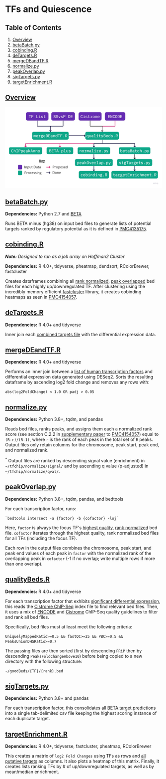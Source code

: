 # TFs and Quiescence


## Table of Contents
1. [Overview](#Overview)
2. [betaBatch.py](#betaBatchpy)
2. [cobinding.R](#cobindingR)
4. [deTargets.R](#deTargetsR)
5. [mergeDEandTF.R](#mergeDEandTFR)
6. [normalize.py](#normalizepy)
7. [peakOverlap.py](#peakOverlappy)
8. [sigTargets.py](#sigTargetspy)
9. [targetEnrichment.R](#targetEnrichmentR)


## [Overview](https://miro.com/app/board/o9J_kmhzx0k=/?moveToWidget=3074457349533383144&cot=12)
![Workflow](workflow.png)


## [betaBatch.py](betaBatch.py)
**Dependencies:** Python 2.7 and [BETA](http://cistrome.org/BETA/)

Runs BETA minus (hg38) on input bed files to generate lists of potential targets ranked by regulatory potential as it is defined in [PMC4135175](https://www.ncbi.nlm.nih.gov/pmc/articles/PMC4135175/).


## [cobinding.R](cobinding.R)
_**Note:** Designed to run as a job array on Hoffman2 Cluster_

**Dependencies:** R 4.0+, tidyverse, pheatmap, dendsort, RColorBrewer, fastcluster

Creates dataframes combining all [rank normalized](#normalizepy), [peak overlapped](#peakOverlappy) bed files for each highly up/downregulated TF. After clustering using the incredibly memory efficient [fastcluster](http://danifold.net/fastcluster.html) library, it creates cobinding heatmaps as seen in [PMC4154057](https://www.ncbi.nlm.nih.gov/pmc/articles/PMC4154057/).


## [deTargets.R](deTargets.R)
**Dependencies:** R 4.0+ and tidyverse

Inner join each [combined targets file](#sigTargetspy) with the differential expression data.


## [mergeDEandTF.R](mergeDEandTF.R)
**Dependencies:** R 4.0+ and tidyverse

Performs an inner join between a [list of human transcription factors](http://humantfs.ccbr.utoronto.ca/download.php) and differential expression data generated using DESeq2. Sorts the resulting dataframe by ascending log2 fold change and removes any rows with:  

    abs(log2FoldChange) < 1.0 OR padj > 0.05


## [normalize.py](normalize.py)
**Dependencies:** Python 3.8+, tqdm, and pandas

Reads bed files, ranks peaks, and assigns them each a normalized rank score (see section C.2.2 in [supplementary paper](https://www.ncbi.nlm.nih.gov/pmc/articles/PMC4154057/bin/NIHMS541492-supplement-Supplementary_Material.pdf) to [PMC4154057](https://www.ncbi.nlm.nih.gov/pmc/articles/PMC4154057/)) equal to `(R-r)/(R-1)`, where `r` is the rank of each peak in the total set of `R` peaks. Output files only retain columns for the chromosome, peak start, peak end, and normalized rank.

<sup>*</sup> Output files are ranked by descending signal value (enrichment) in `~/tfchip/normalize/signal/` and by ascending q value (p-adjusted) in `~/tfchip/normalize/qval/`.


## [peakOverlap.py](peakOverlap.py)
**Dependencies:** Python 3.8+, tqdm, pandas, and bedtools

For each transcription factor, runs:

    `bedtools intersect -a {factor} -b {cofactor} -loj` 

Here, `factor` is always the focus TF's [highest quality](#qualityBedsR), [rank normalized](#normalizepy) bed file. `cofactor` iterates through the highest quality, rank normalized bed files for all TFs (including the focus TF).

Each row in the output files combines the chromosome, peak start, and peak end values of each peak in `factor` with the normalized rank of the overlapping peak in `cofactor` (-1 if no overlap; write multiple rows if more than one overlap).


## [qualityBeds.R](qualityBeds.R)
**Dependencies:** R 4.0+ and tidyverse

For each transcription factor that exhibits [significant differential expression](#mergeDEandTFR), this reads the [Cistrome ChIP-Seq](http://cistrome.org/db) index file to find relevant bed files. Then, it uses a mix of [ENCODE](https://www.encodeproject.org/data-standards/terms/) and [Cistrome](http://cistrome.org/db/#/about) ChIP-Seq quality guidelines to filter and rank all bed files. 

Specifically, bed files must at least meet the following criteria:

    UniquelyMappedRatio>=0.5 && fastQC>=25 && PBC>=0.5 && PeaksUnionDHSRatio>=0.7

The passing files are then sorted (first by descending `FRiP` then by descending `PeaksFoldChangeAbove10`) before being copied to a new directory with the following structure:

    ~/goodBeds/{TF}/{rank}.bed

## [sigTargets.py](sigTargets.py)
**Dependencies:** Python 3.8+ and pandas

For each transcription factor, this consolidates all [BETA target predictions](#betaBatchpy) into a single tab-delimited csv file keeping the highest scoring instance of each duplicate target.


## [targetEnrichment.R](targetEnrichment.R)
**Dependencies:** R 4.0+, tidyverse, fastcluster, pheatmap, RColorBrewer

This creates a matrix of `log2 Fold Changes` using TFs as rows and [all putative targets](#sigtargetspy) as columns. It also plots a heatmap of this matrix. Finally, it creates lists ranking TFs by # of up/downregulated targets, as well as by mean/median enrichment.